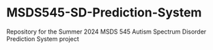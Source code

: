 # MSDS545-SD-Prediction-System
Repository for the Summer 2024 MSDS 545 Autism Spectrum Disorder Prediction System project
